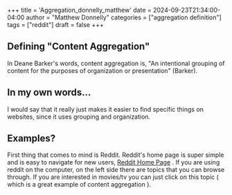 +++
title = 'Aggregation_donnelly_matthew'
date = 2024-09-23T21:34:00-04:00
author = "Matthew Donnelly"
categories = ["aggregation definition"]
tags = ["reddit"]
draft = false
+++
## Defining "Content Aggregation" 

In Deane Barker's words, content aggregation is, "An intentional grouping of content for the purposes of organization or presentation" (Barker).

## In my own words...

I would say that it really just makes it easier to find specific things on websites, since it uses grouping and organization.

## Examples?

First thing that comes to mind is Reddit. Reddit's home page is super simple and is easy to navigate for new users, [Reddit Home Page](https://www.reddit.com/) . If you are using reddit on the computer, on the left side there are topics that you can browse through. If you are interested in movies/tv you can just click on this topic ( which is a great example of content aggregation ). 

